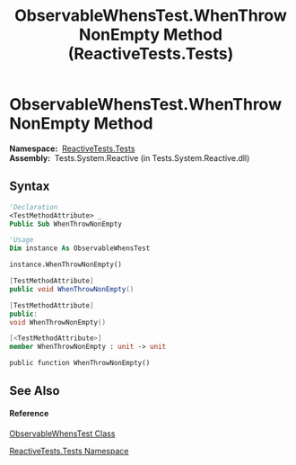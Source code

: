 ﻿---
title: ObservableWhensTest.WhenThrowNonEmpty Method  (ReactiveTests.Tests)
TOCTitle: WhenThrowNonEmpty Method
ms:assetid: M:ReactiveTests.Tests.ObservableWhensTest.WhenThrowNonEmpty
ms:mtpsurl: https://msdn.microsoft.com/en-us/library/reactivetests.tests.observablewhenstest.whenthrownonempty(v=VS.103)
ms:contentKeyID: 36619663
ms.date: 06/28/2011
mtps_version: v=VS.103
f1_keywords:
- ReactiveTests.Tests.ObservableWhensTest.WhenThrowNonEmpty
dev_langs:
- CSharp
- JScript
- VB
- FSharp
- c++
---

# ObservableWhensTest.WhenThrowNonEmpty Method

**Namespace:**  [ReactiveTests.Tests](hh289046\(v=vs.103\).md)  
**Assembly:**  Tests.System.Reactive (in Tests.System.Reactive.dll)

## Syntax

``` vb
'Declaration
<TestMethodAttribute> _
Public Sub WhenThrowNonEmpty
```

``` vb
'Usage
Dim instance As ObservableWhensTest

instance.WhenThrowNonEmpty()
```

``` csharp
[TestMethodAttribute]
public void WhenThrowNonEmpty()
```

``` c++
[TestMethodAttribute]
public:
void WhenThrowNonEmpty()
```

``` fsharp
[<TestMethodAttribute>]
member WhenThrowNonEmpty : unit -> unit 
```

``` jscript
public function WhenThrowNonEmpty()
```

## See Also

#### Reference

[ObservableWhensTest Class](hh303102\(v=vs.103\).md)

[ReactiveTests.Tests Namespace](hh289046\(v=vs.103\).md)

